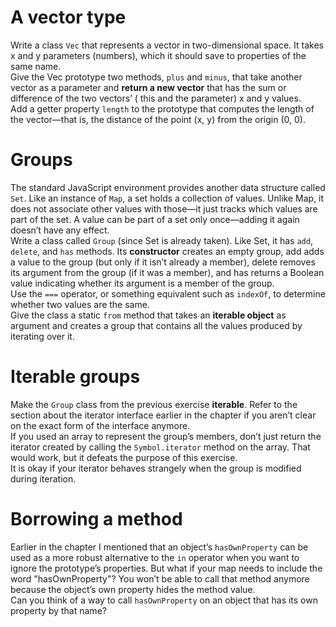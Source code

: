 # A vector type

Write a class `Vec` that represents a vector in two-dimensional space. It takes
x and y parameters (numbers), which it should save to properties of the same
name.  
Give the Vec prototype two methods, `plus` and `minus`, that take another
vector as a parameter and **return a new vector** that has the sum or difference
of the two vectors’ ( this and the parameter) x and y values.  
Add a getter property `length` to the prototype that computes the length of
the vector—that is, the distance of the point (x, y) from the origin (0, 0).  

# Groups

The standard JavaScript environment provides another data structure called
`Set`. Like an instance of `Map`, a set holds a collection of values. Unlike Map, it
does not associate other values with those—it just tracks which values are part
of the set. A value can be part of a set only once—adding it again doesn’t have
any effect.  
Write a class called `Group` (since Set is already taken). Like Set, it has `add`,
`delete`, and `has` methods. Its **constructor** creates an empty group, add adds
a value to the group (but only if it isn’t already a member), delete removes
its argument from the group (if it was a member), and has returns a Boolean
value indicating whether its argument is a member of the group.  
Use the `===` operator, or something equivalent such as `indexOf`, to determine
whether two values are the same.  
Give the class a static `from` method that takes an **iterable object** as argument
and creates a group that contains all the values produced by iterating over it.  

# Iterable groups

Make the `Group` class from the previous exercise **iterable**. Refer to the section
about the iterator interface earlier in the chapter if you aren’t clear on the
exact form of the interface anymore.  
If you used an array to represent the group’s members, don’t just return the
iterator created by calling the `Symbol.iterator` method on the array. That
would work, but it defeats the purpose of this exercise.  
It is okay if your iterator behaves strangely when the group is modified during
iteration.  

# Borrowing a method

Earlier in the chapter I mentioned that an object’s `hasOwnProperty` can be
used as a more robust alternative to the `in` operator when you want to ignore
the prototype’s properties. But what if your map needs to include the word
"hasOwnProperty"? You won’t be able to call that method anymore because
the object’s own property hides the method value.  
Can you think of a way to call `hasOwnProperty` on an object that has its own
property by that name?